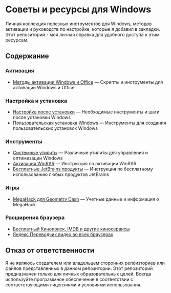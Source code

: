 # Советы и ресурсы для Windows

Личная коллекция полезных инструментов для Windows, методов активации и руководств по настройке, которые я добавил в закладки. Этот репозиторий - моя личная справка для удобного доступа к этим ресурсам.

## Содержание

### Активация

- [Методы активации Windows и Office](https://github.com/rafabduloff/qol/blob/main/activation/windows-office-activation.md) — Скрипты и инструменты для активации Windows и Office

### Настройка и установка

- [Настройка после установки](https://github.com/rafabduloff/qol/blob/main/setup/post-installation.md) — Необходимые инструменты и шаги после установки Windows  
- [Пользовательская установка Windows](https://github.com/rafabduloff/qol/blob/main/setup/custom-installation.md) — Инструменты для создания пользовательских установок Windows

### Инструменты

- [Системные утилиты](https://github.com/rafabduloff/qol/blob/main/tools/system-utilities.md) — Различные утилиты для управления и оптимизации Windows  
- [Активация WinRAR](https://github.com/rafabduloff/qol/blob/main/tools/winrar-activation.md) — Инструкция по активации WinRAR
- [Бесплатные JetBrains продукты](https://github.com/rafabduloff/qol/blob/main/tools/jetbra.md) — Инструкция по бесплатному использованию любых продуктов JetBrains 

### Игры

- [MegaHack для Geometry Dash](https://github.com/rafabduloff/qol/blob/main/games/megahack.md) — Учетные данные и информация о MegaHack

### Расширения браузера

- [Бесплатный Кинопоиск, IMDB и другие киносервисы](https://github.com/rafabduloff/qol/blob/main/extensions/tape-operator.md)  
- [Яндекс Переводчик видео во всех браузерах](https://github.com/rafabduloff/qol/blob/main/extensions/yandex-translate.md)

## Отказ от ответственности

Я не являюсь создателем или владельцем сторонних репоизториев или файлов представленных в данном репозитории.
Этот репозиторий предназначен только для личных образовательных целей. Всегда используйте программное обеспечение в соответствии с соответствующими лицензиями и условиями использования.

